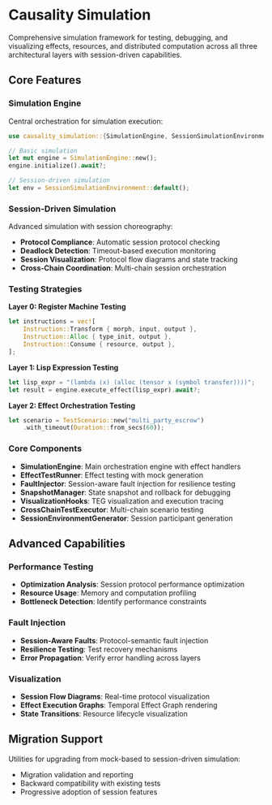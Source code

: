 # Causality Simulation

Comprehensive simulation framework for testing, debugging, and visualizing effects, resources, and distributed computation across all three architectural layers with session-driven capabilities.

## Core Features

### Simulation Engine
Central orchestration for simulation execution:

```rust
use causality_simulation::{SimulationEngine, SessionSimulationEnvironment};

// Basic simulation
let mut engine = SimulationEngine::new();
engine.initialize().await?;

// Session-driven simulation  
let env = SessionSimulationEnvironment::default();
```

### Session-Driven Simulation
Advanced simulation with session choreography:
- **Protocol Compliance**: Automatic session protocol checking
- **Deadlock Detection**: Timeout-based execution monitoring
- **Session Visualization**: Protocol flow diagrams and state tracking
- **Cross-Chain Coordination**: Multi-chain session orchestration

### Testing Strategies

**Layer 0: Register Machine Testing**
```rust
let instructions = vec![
    Instruction::Transform { morph, input, output },
    Instruction::Alloc { type_init, output },
    Instruction::Consume { resource, output },
];
```

**Layer 1: Lisp Expression Testing**
```rust
let lisp_expr = "(lambda (x) (alloc (tensor x (symbol transfer))))";
let result = engine.execute_effect(lisp_expr).await?;
```

**Layer 2: Effect Orchestration Testing**
```rust
let scenario = TestScenario::new("multi_party_escrow")
    .with_timeout(Duration::from_secs(60));
```

### Core Components

- **SimulationEngine**: Main orchestration engine with effect handlers
- **EffectTestRunner**: Effect testing with mock generation
- **FaultInjector**: Session-aware fault injection for resilience testing
- **SnapshotManager**: State snapshot and rollback for debugging
- **VisualizationHooks**: TEG visualization and execution tracing
- **CrossChainTestExecutor**: Multi-chain scenario testing
- **SessionEnvironmentGenerator**: Session participant generation

## Advanced Capabilities

### Performance Testing
- **Optimization Analysis**: Session protocol performance optimization
- **Resource Usage**: Memory and computation profiling
- **Bottleneck Detection**: Identify performance constraints

### Fault Injection
- **Session-Aware Faults**: Protocol-semantic fault injection
- **Resilience Testing**: Test recovery mechanisms
- **Error Propagation**: Verify error handling across layers

### Visualization
- **Session Flow Diagrams**: Real-time protocol visualization
- **Effect Execution Graphs**: Temporal Effect Graph rendering
- **State Transitions**: Resource lifecycle visualization

## Migration Support

Utilities for upgrading from mock-based to session-driven simulation:
- Migration validation and reporting
- Backward compatibility with existing tests
- Progressive adoption of session features
